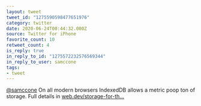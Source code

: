 ```yaml
---
layout: tweet
tweet_id: "1275590598477651976"
category: twitter
date: 2020-06-24T00:44:32.000Z
source: Twitter for iPhone
favorite_count: 10
retweet_count: 4
is_reply: true
in_reply_to_id: "1275572232576569344"
in_reply_to_user: samccone
tags:
- tweet
---
```


[@samccone](https://twitter.com/@samccone) On all modern browsers IndexedDB allows a metric poop ton of storage. Full details in [web.dev/storage-for-th…](https://web.dev/storage-for-the-web/)
